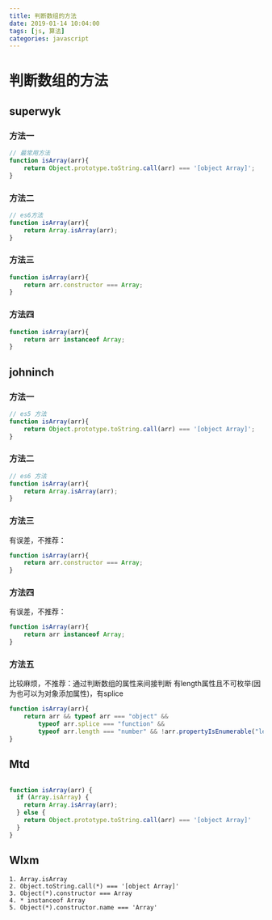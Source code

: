 ```yaml
---
title: 判断数组的方法
date: 2019-01-14 10:04:00
tags: [js, 算法]
categories: javascript
---
```


# 判断数组的方法

## superwyk
### 方法一
```js
// 最常用方法
function isArray(arr){
    return Object.prototype.toString.call(arr) === '[object Array]';
}
```

### 方法二
```js
// es6方法
function isArray(arr){
    return Array.isArray(arr);
}
```

### 方法三
```js
function isArray(arr){
    return arr.constructor === Array;
}
```

### 方法四
```js
function isArray(arr){
    return arr instanceof Array;
}
```

## johninch
### 方法一
```js
// es5 方法
function isArray(arr){
    return Object.prototype.toString.call(arr) === '[object Array]';
}
```

### 方法二
```js
// es6 方法
function isArray(arr){
    return Array.isArray(arr);
}
```

### 方法三
有误差，不推荐：
```js
function isArray(arr){
    return arr.constructor === Array;
}
```

### 方法四
有误差，不推荐：
```js
function isArray(arr){
    return arr instanceof Array;
}
```

### 方法五
比较麻烦，不推荐：通过判断数组的属性来间接判断 有length属性且不可枚举(因为也可以为对象添加属性)，有splice
```js
function isArray(arr){
    return arr && typeof arr === "object" &&
        typeof arr.splice === "function" &&
        typeof arr.length === "number" && !arr.propertyIsEnumerable("length")
}
```

## Mtd
```js

function isArray(arr) {
  if (Array.isArray) {
    return Array.isArray(arr);
  } else {
    return Object.prototype.toString.call(arr) === '[object Array]'
  }
}
```

## Wlxm
```
1. Array.isArray
2. Object.toString.call(*) === '[object Array]'
3. Object(*).constructor === Array
4. * instanceof Array
5. Object(*).constructor.name === 'Array'
```

